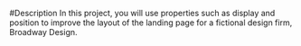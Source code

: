 #Description
In this project, you will use properties such as display and position to improve the layout of the landing page for a fictional design firm, Broadway Design.
